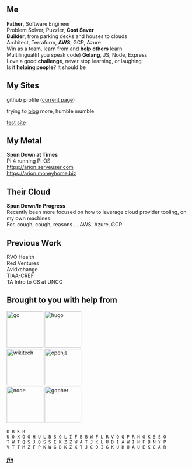 
## Me
**Father**, Software Engineer  
Problem Solver, Puzzler, **Cost Saver**  
**Builder**, from parking decks and houses to clouds  
Architect, Terraform, **AWS**, GCP, Azure  
Win as a team, learn from and **help others** learn  
Multilingual(if you speak code) **Golang**, JS, Node, Express  
Love a good **challenge**, never stop learning, or laughing  
Is it **helping people**? It should be  

## My Sites
github profile ([current page](https://github.com/arionalmond))  

trying to [blog](https://arionalmond.github.io/blog/) more, humble mumble  

[test site](https://arionalmond.github.io/site/)  

## My Metal
**Spun Down at Times**  
Pi 4 running PI OS  
https://arion.serveuser.com  
https://arion.moneyhome.biz  

## Their Cloud
**Spun Down/In Progress**  
Recently been more focused on how to leverage cloud provider tooling, on my own machines.  
For, cough, cough, reasons ... 
AWS, Azure, GCP

## Previous Work
RVO Health  
Red Ventures  
Avidxchange  
TIAA-CREF  
TA Intro to CS at UNCC  

## Brought to you with help from

<a href="https://go.dev"><img height="100" width="100" src="https://go.dev/images/go-logo-white.svg" alt="go" /></a>
<a href="https://gohugo.io"><img height="100" width="100" src="https://gohugo.io/images/hugo-logo-wide.svg" alt="hugo" /></a>  
<a href="https://wikitech.wikimedia.org"><img height="100" width="100" src="https://wikitech.wikimedia.org/static/images/icons/wikitech.svg" alt="wikitech"/></a>
<a href="https://openjsf.org/"><img height="100" width="100" src="https://avatars.githubusercontent.com/u/48335322?s=200&v=4" alt="openjs" /></a>  
<a href="https://nodejs.org/en"><img height="100" width="100" src="https://upload.wikimedia.org/wikipedia/commons/d/d9/Node.js_logo.svg" alt="node" /></a>
<a href="https://gohugo.io/documentation/"><img height="100" width="100" src="https://gohugo.io/images/gopher-side_color.svg" alt="gopher" /></a>  

```
𝙾 𝙱 𝙺 𝚁
𝚄 𝙾 𝚇 𝙾 𝙶 𝙷 𝚄 𝙻 𝙱 𝚂 𝙾 𝙻 𝙸 𝙵 𝙱 𝙱 𝚆 𝙵 𝙻 𝚁 𝚅 𝚀 𝚀 𝙿 𝚁 𝙽 𝙶 𝙺 𝚂 𝚂 𝙾
𝚃 𝚆 𝚃 𝚀 𝚂 𝙹 𝚀 𝚂 𝚂 𝙴 𝙺 𝚉 𝚉 𝚆 𝙰 𝚃 𝙹 𝙺 𝙻 𝚄 𝙳 𝙸 𝙰 𝚆 𝙸 𝙽 𝙵 𝙱 𝙽 𝚈 𝙿
𝚅 𝚃 𝚃 𝙼 𝚉 𝙵 𝙿 𝙺 𝚆 𝙶 𝙳 𝙺 𝚉 𝚇 𝚃 𝙹 𝙲 𝙳 𝙸 𝙶 𝙺 𝚄 𝙷 𝚄 𝙰 𝚄 𝙴 𝙺 𝙲 𝙰 𝚁
```

##### [fin](https://en.wikipedia.org/wiki/Kryptos)
